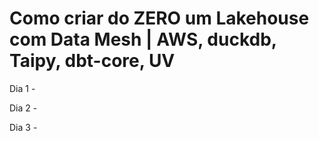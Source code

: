 # Como criar do ZERO um Lakehouse com Data Mesh | AWS, duckdb, Taipy, dbt-core, UV

Dia 1 - 

Dia 2 - 

Dia 3 - 